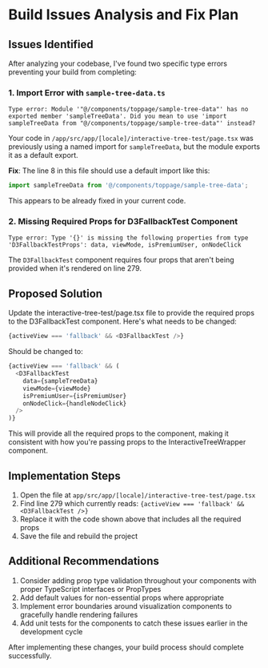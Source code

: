 # Build Issues Analysis and Fix Plan

## Issues Identified

After analyzing your codebase, I've found two specific type errors preventing your build from completing:

### 1. Import Error with `sample-tree-data.ts`

```
Type error: Module '"@/components/toppage/sample-tree-data"' has no exported member 'sampleTreeData'. Did you mean to use 'import sampleTreeData from "@/components/toppage/sample-tree-data"' instead?
```

Your code in `/app/src/app/[locale]/interactive-tree-test/page.tsx` was previously using a named import for `sampleTreeData`, but the module exports it as a default export.

**Fix**: The line 8 in this file should use a default import like this:
```typescript
import sampleTreeData from '@/components/toppage/sample-tree-data';
```

This appears to be already fixed in your current code.

### 2. Missing Required Props for D3FallbackTest Component

```
Type error: Type '{}' is missing the following properties from type 'D3FallbackTestProps': data, viewMode, isPremiumUser, onNodeClick
```

The `D3FallbackTest` component requires four props that aren't being provided when it's rendered on line 279.

## Proposed Solution

Update the interactive-tree-test/page.tsx file to provide the required props to the D3FallbackTest component. Here's what needs to be changed:

```typescript
{activeView === 'fallback' && <D3FallbackTest />}
```

Should be changed to:

```typescript
{activeView === 'fallback' && (
  <D3FallbackTest
    data={sampleTreeData}
    viewMode={viewMode}
    isPremiumUser={isPremiumUser}
    onNodeClick={handleNodeClick}
  />
)}
```

This will provide all the required props to the component, making it consistent with how you're passing props to the InteractiveTreeWrapper component.

## Implementation Steps

1. Open the file at `app/src/app/[locale]/interactive-tree-test/page.tsx`
2. Find line 279 which currently reads: `{activeView === 'fallback' && <D3FallbackTest />}`
3. Replace it with the code shown above that includes all the required props
4. Save the file and rebuild the project

## Additional Recommendations

1. Consider adding prop type validation throughout your components with proper TypeScript interfaces or PropTypes
2. Add default values for non-essential props where appropriate
3. Implement error boundaries around visualization components to gracefully handle rendering failures
4. Add unit tests for the components to catch these issues earlier in the development cycle

After implementing these changes, your build process should complete successfully.